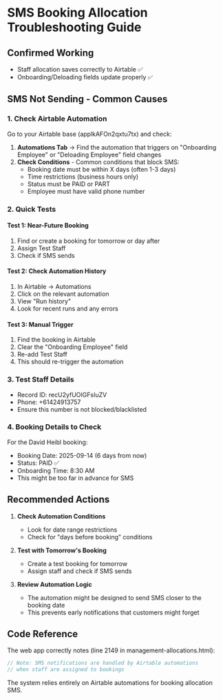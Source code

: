 # SMS Booking Allocation Troubleshooting Guide

## Confirmed Working
- Staff allocation saves correctly to Airtable ✅
- Onboarding/Deloading fields update properly ✅

## SMS Not Sending - Common Causes

### 1. Check Airtable Automation
Go to your Airtable base (applkAFOn2qxtu7tx) and check:

1. **Automations Tab** → Find the automation that triggers on "Onboarding Employee" or "Deloading Employee" field changes
2. **Check Conditions** - Common conditions that block SMS:
   - Booking date must be within X days (often 1-3 days)
   - Time restrictions (business hours only)
   - Status must be PAID or PART
   - Employee must have valid phone number

### 2. Quick Tests

#### Test 1: Near-Future Booking
1. Find or create a booking for tomorrow or day after
2. Assign Test Staff
3. Check if SMS sends

#### Test 2: Check Automation History
1. In Airtable → Automations
2. Click on the relevant automation
3. View "Run history"
4. Look for recent runs and any errors

#### Test 3: Manual Trigger
1. Find the booking in Airtable
2. Clear the "Onboarding Employee" field
3. Re-add Test Staff
4. This should re-trigger the automation

### 3. Test Staff Details
- Record ID: recU2yfUOIGFsIuZV
- Phone: +61424913757
- Ensure this number is not blocked/blacklisted

### 4. Booking Details to Check
For the David Heibl booking:
- Booking Date: 2025-09-14 (6 days from now)
- Status: PAID ✅
- Onboarding Time: 8:30 AM
- This might be too far in advance for SMS

## Recommended Actions

1. **Check Automation Conditions**
   - Look for date range restrictions
   - Check for "days before booking" conditions

2. **Test with Tomorrow's Booking**
   - Create a test booking for tomorrow
   - Assign staff and check if SMS sends

3. **Review Automation Logic**
   - The automation might be designed to send SMS closer to the booking date
   - This prevents early notifications that customers might forget

## Code Reference
The web app correctly notes (line 2149 in management-allocations.html):
```javascript
// Note: SMS notifications are handled by Airtable automations
// when staff are assigned to bookings
```

The system relies entirely on Airtable automations for booking allocation SMS.
